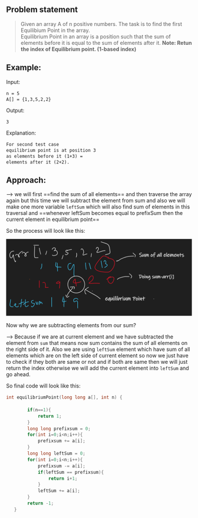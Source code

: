 ## Problem statement

> Given an array A of n positive numbers. The task is to find the first Equilibium Point in the array.   
> Equilibrium Point in an array is a position such that the sum of elements before it is equal to the sum of elements after it.
> **Note: Retun the index of Equilibrium point. (1-based index)**

## Example:

Input:

```
n = 5
A[] = {1,3,5,2,2}
```

Output:

```
3
```

Explanation:

```
For second test case
equilibrium point is at position 3
as elements before it (1+3) =
elements after it (2+2).
```

## Approach:

--> we will first ==find the sum of all elements== and then traverse the array again but this time we will subtract the element from sum and also we will make one more variable `leftSum` which will also find sum of elements in this traversal and ==whenever leftSum becomes equal to prefixSum then the current element in equilibrium point==

So the process will look like this:

![](../DP/Attachments/Pastedimage20220505151533.png)

Now why we are subtracting elements from our sum?

--> Because if we are at current element and we have subtracted the element from `sum` that means now sum contains the sum of all elements on the right side of it. Also we are using `leftSum` element which have sum of all elements which are on the left side of current element so now we just have to check if they both are same or not and if both are same then we will just return the index otherwise we will add the current element into `leftSum` and go ahead.

So final code will look like this:

```cpp
int equilibriumPoint(long long a[], int n) {

        if(n==1){
            return 1;
        }
        long long prefixsum = 0;
        for(int i=0;i<n;i++){
            prefixsum += a[i];
        }
        long long leftSum = 0;
        for(int i=0;i<n;i++){
            prefixsum -= a[i];
            if(leftSum == prefixsum){
                return i+1;
            }
            leftSum += a[i];
        }
        return -1;
   }
```
